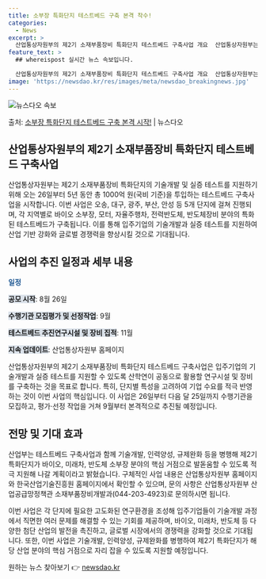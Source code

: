 ```yaml
---
title: 소부장 특화단지 테스트베드 구축 본격 착수!
categories:
  - News
excerpt: >
  산업통상자원부의 제2기 소재부품장비 특화단지 테스트베드 구축사업 개요  산업통상자원부는 제2기 소재부품장비 …
feature_text: >
  ## whereispost 실시간 뉴스 속보입니다.

  산업통상자원부의 제2기 소재부품장비 특화단지 테스트베드 구축사업 개요  산업통상자원부는 제2기 소재부품장비 …
image: 'https://newsdao.kr/res/images/meta/newsdao_breakingnews.jpg'
---
```


![뉴스다오 속보](https://newsdao.kr/res/images/meta/newsdao_breakingnews.jpg)

<p>출처: <a href="https://newsdao.kr/4422" rel="dofollow">소부장 특화단지 테스트베드 구축 본격 시작!</a> | 뉴스다오</p>

<h2 data-ke-size="size26">산업통상자원부의 제2기 소재부품장비 특화단지 테스트베드 구축사업</h2>

산업통상자원부는 제2기 소재부품장비 특화단지의 기술개발 및 실증 테스트를 지원하기 위해 오는 26일부터 5년 동안 총 1000억 원(국비 기준)을 투입하는 테스트베드 구축사업을 시작합니다. 이번 사업은 오송, 대구, 광주, 부산, 안성 등 5개 단지에 걸쳐 진행되며, 각 지역별로 바이오 소부장, 모터, 자율주행차, 전력반도체, 반도체장비 분야의 특화된 테스트베드가 구축됩니다. 이를 통해 입주기업의 기술개발과 실증 테스트를 지원하여 산업 기반 강화와 글로벌 경쟁력을 향상시킬 것으로 기대됩니다.

<h2 data-ke-size="size26">사업의 추진 일정과 세부 내용</h2>
<p><b><span style="color: #1a5490;">일정</span></b></p>
<p><b><span style="background-color: #21538527;">공모 시작</span></b>: 8월 26일</p>
<p><b><span style="background-color: #21538527;">수행기관 모집평가 및 선정작업</span></b>: 9월</p>
<p><b><span style="background-color: #21538527;">테스트베드 추진연구시설 및 장비 집적</span></b>: 11월</p>
<p><b><span style="background-color: #21538527;">지속 업데이트</span></b>: 산업통상자원부 홈페이지</p>

산업통상자원부의 제2기 소재부품장비 특화단지 테스트베드 구축사업은 입주기업의 기술개발과 실증 테스트를 지원할 수 있도록 산학연이 공동으로 활용할 연구시설 및 장비를 구축하는 것을 목표로 합니다. 특히, 단지별 특성을 고려하여 기업 수요를 적극 반영하는 것이 이번 사업의 핵심입니다. 이 사업은 26일부터 다음 달 25일까지 수행기관을 모집하고, 평가·선정 작업을 거쳐 9월부터 본격적으로 추진될 예정입니다.

<h2 data-ke-size="size26">전망 및 기대 효과</h2>
산업부는 테스트베드 구축사업과 함께 기술개발, 인력양성, 규제완화 등을 병행해 제2기 특화단지가 바이오, 미래차, 반도체 소부장 분야의 핵심 거점으로 발돋움할 수 있도록 적극 지원해 나갈 계획이라고 밝혔습니다. 구체적인 사업 내용은 산업통상자원부 홈페이지와 한국산업기술진흥원 홈페이지에서 확인할 수 있으며, 문의 사항은 산업통상자원부 산업공급망정책관 소재부품장비개발과(044-203-4923)로 문의하시면 됩니다.

이번 사업은 각 단지에 필요한 고도화된 연구환경을 조성해 입주기업들이 기술개발 과정에서 직면한 여러 문제를 해결할 수 있는 기회를 제공하며, 바이오, 미래차, 반도체 등 다양한 첨단 산업의 발전을 촉진하고, 글로벌 시장에서의 경쟁력을 강화할 것으로 기대됩니다. 또한, 이번 사업은 기술개발, 인력양성, 규제완화를 병행하여 제2기 특화단지가 해당 산업 분야의 핵심 거점으로 자리 잡을 수 있도록 지원할 예정입니다. 

원하는 뉴스 찾아보기 👉 <a href="https://newsdao.kr" rel="dofollow">newsdao.kr</a>


